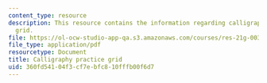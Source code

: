 ```yaml
---
content_type: resource
description: This resource contains the information regarding calligraphy practice
  grid.
file: https://ol-ocw-studio-app-qa.s3.amazonaws.com/courses/res-21g-003-learning-chinese-a-foundation-course-in-mandarin-spring-2011/360fd54104f3cf7ebfc810fffb00f6d7_MITRES_21G_003S11_grid.pdf
file_type: application/pdf
resourcetype: Document
title: Calligraphy practice grid
uid: 360fd541-04f3-cf7e-bfc8-10fffb00f6d7
---
```

